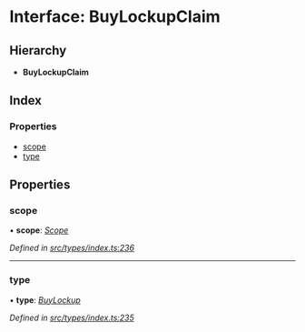 # Interface: BuyLockupClaim

## Hierarchy

* **BuyLockupClaim**

## Index

### Properties

* [scope](buylockupclaim.md#scope)
* [type](buylockupclaim.md#type)

## Properties

###  scope

• **scope**: *[Scope](scope.md)*

*Defined in [src/types/index.ts:236](https://github.com/PolymathNetwork/polymesh-sdk/blob/31a16a34/src/types/index.ts#L236)*

___

###  type

• **type**: *[BuyLockup](../enums/claimtype.md#buylockup)*

*Defined in [src/types/index.ts:235](https://github.com/PolymathNetwork/polymesh-sdk/blob/31a16a34/src/types/index.ts#L235)*
